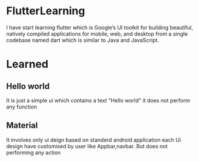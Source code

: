 # FlutterLearning
I have start learning flutter which is Google’s UI toolkit for building beautiful, natively compiled applications for mobile, web, and desktop from a single codebase named dart which is similar to Java and JavaScript.

# Learned
## Hello world
It is just a simple ui which contains a text "Hello world" it does not perform any function

## Material
It involves only ui deign based on standerd android application each Ui design have customised by user like Appbar,navbar. But does not performing any action
